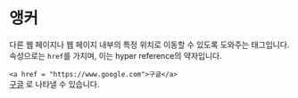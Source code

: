 앵커
====
다른 웹 페이지나 웹 페이지 내부의 특정 위치로 이동할 수 있도록 도와주는 태그입니다.   
속성으로는 `href`를 가지며, 이는 hyper reference의 약자입니다.   

`<a href = "https://www.google.com">구글</a>`   
<a href = "https://www.google.com">구글</a> 로 나타낼 수 있습니다.